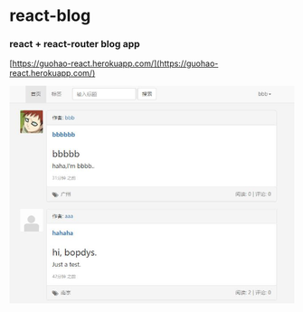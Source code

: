 # react-blog
### react + react-router blog app
[https://guohao-react.herokuapp.com/](https://guohao-react.herokuapp.com/)

![](./screen.jpg)
